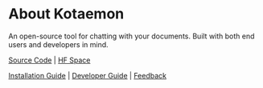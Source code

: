 # About Kotaemon

An open-source tool for chatting with your documents. Built with both end users and
developers in mind.

[Source Code](https://github.com/Cinnamon/kotaemon) |
[HF Space](https://huggingface.co/spaces/cin-model/kotaemon-demo)

[Installation Guide](https://cinnamon.github.io/kotaemon/) |
[Developer Guide](https://cinnamon.github.io/kotaemon/development/) |
[Feedback](https://github.com/Cinnamon/kotaemon/issues)
